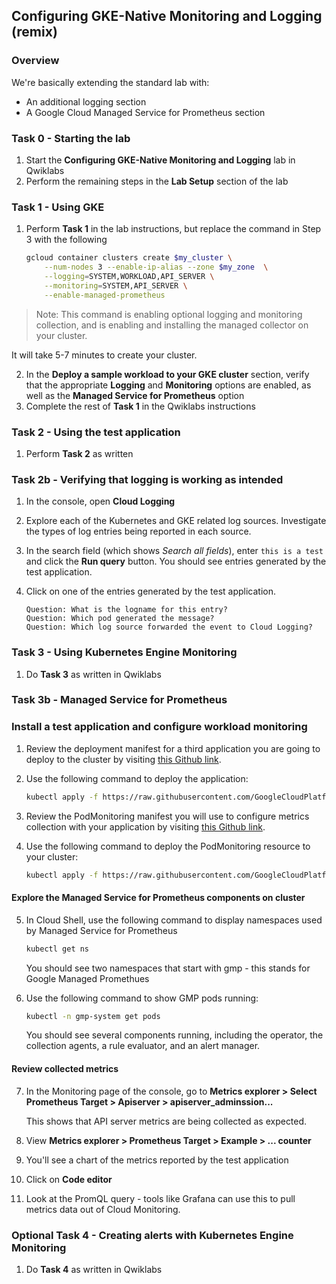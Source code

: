 ## Configuring GKE-Native Monitoring and Logging (remix)

### Overview

We're basically extending the standard lab with:
* An additional logging section
* A Google Cloud Managed Service for Prometheus section

### Task 0 - Starting the lab

1. Start the **Configuring GKE-Native Monitoring and Logging** lab in Qwiklabs
2. Perform the remaining steps in the **Lab Setup** section of the lab

### Task 1 - Using GKE

1. Perform **Task 1** in the lab instructions, but replace the command in Step 3
   with the following

    ``` bash
    gcloud container clusters create $my_cluster \
        --num-nodes 3 --enable-ip-alias --zone $my_zone  \
        --logging=SYSTEM,WORKLOAD,API_SERVER \
        --monitoring=SYSTEM,API_SERVER \
        --enable-managed-prometheus

> Note: This command is enabling optional logging and monitoring collection,
> and is enabling and installing the managed collector on your cluster.

It will take 5-7 minutes to create your cluster.

2. In the **Deploy a sample workload to your GKE cluster** section, verify that
    the appropriate **Logging** and **Monitoring** options are enabled, as well as the **Managed Service for Prometheus** option
2. Complete the rest of **Task 1** in the Qwiklabs instructions

### Task 2 - Using the test application

1. Perform **Task 2** as written

### Task 2b - Verifying that logging is working as intended

1. In the console, open **Cloud Logging**
2. Explore each of the Kubernetes and GKE related log sources.
    Investigate the types of log entries being reported in each
    source.
3. In the search field (which shows *Search all fields*), enter `this is a test` and click the **Run query** button. You should see entries generated by the test application.
4. Click on one of the entries generated by the test application.

    ```
    Question: What is the logname for this entry?
    Question: Which pod generated the message?
    Question: Which log source forwarded the event to Cloud Logging?
    ```

### Task 3 - Using Kubernetes Engine Monitoring

1. Do **Task 3** as written in Qwiklabs

### Task 3b - Managed Service for Prometheus

### Install a test application and configure workload monitoring

1. Review the deployment manifest for a third application you are going to deploy to the cluster by visiting [this Github link](https://raw.githubusercontent.com/GoogleCloudPlatform/prometheus-engine/v0.5.0/examples/example-app.yaml).

2. Use the following command to deploy the application:

    ```bash
    kubectl apply -f https://raw.githubusercontent.com/GoogleCloudPlatform/prometheus-engine/v0.5.0/examples/example-app.yaml
    ```

3. Review the PodMonitoring manifest you will use to configure metrics collection with your application by visiting [this Github link](https://raw.githubusercontent.com/GoogleCloudPlatform/prometheus-engine/v0.5.0/examples/pod-monitoring.yaml). 

4. Use the following command to deploy the PodMonitoring resource to your cluster:

    ```bash
    kubectl apply -f https://raw.githubusercontent.com/GoogleCloudPlatform/prometheus-engine/v0.5.0/examples/pod-monitoring.yaml
    ```

#### Explore the Managed Service for Prometheus components on cluster

5. In Cloud Shell, use the following command to display namespaces used by 
   Managed Service for Prometheus

    ``` bash
    kubectl get ns
    ```

    You should see two namespaces that start with gmp - this stands for Google 
    Managed Promethues

6. Use the following command to show GMP pods running:

    ``` bash
    kubectl -n gmp-system get pods
    ```

    You should see several components running, including the operator, the 
    collection agents, a rule evaluator, and an alert manager.

#### Review collected metrics

7.  In the Monitoring page of the console, go to 
    **Metrics explorer > Select Prometheus Target > Apiserver > 
    apiserver_adminssion...**

    This shows that API server metrics are being collected as expected.

8. View **Metrics explorer > Prometheus Target > Example > ... counter**
9.  You'll see a chart of the metrics reported by the test application
10. Click on **Code editor**
11. Look at the PromQL query - tools like Grafana can use this to pull
    metrics data out of Cloud Monitoring.

### Optional Task 4 - Creating alerts with Kubernetes Engine Monitoring

1. Do **Task 4** as written in Qwiklabs